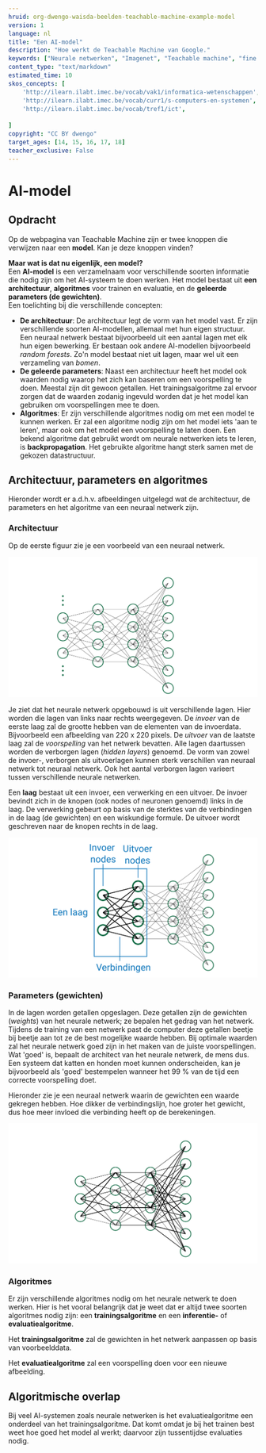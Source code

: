 ```yaml
---
hruid: org-dwengo-waisda-beelden-teachable-machine-example-model
version: 1
language: nl
title: "Een AI-model"
description: "Hoe werkt de Teachable Machine van Google."
keywords: ["Neurale netwerken", "Imagenet", "Teachable machine", "fine tuning"]
content_type: "text/markdown"
estimated_time: 10
skos_concepts: [
    'http://ilearn.ilabt.imec.be/vocab/vak1/informatica-wetenschappen', 
    'http://ilearn.ilabt.imec.be/vocab/curr1/s-computers-en-systemen',
    'http://ilearn.ilabt.imec.be/vocab/tref1/ict',

]
copyright: "CC BY dwengo"
target_ages: [14, 15, 16, 17, 18]
teacher_exclusive: False
---
```


# AI-model

<div class="dwengo-content assignment">
    <h2 class="title">Opdracht</h2>
    <div class="content">
            Op de webpagina van Teachable Machine zijn er twee knoppen die verwijzen naar een <strong>model</strong>. Kan je deze knoppen vinden?
    </div>
</div>

**Maar wat is dat nu eigenlijk, een model?**<br>
Een **AI-model** is een verzamelnaam voor verschillende soorten informatie die nodig zijn om het AI-systeem te doen werken. Het model bestaat uit **een architectuur**, **algoritmes** voor trainen en evaluatie, en de **geleerde parameters (de gewichten)**.<br>
Een toelichting bij die verschillende concepten:

* **De architectuur**: De architectuur legt de vorm van het model vast. Er zijn verschillende soorten AI-modellen, allemaal met hun eigen structuur. Een neuraal netwerk bestaat bijvoorbeeld uit een aantal lagen met elk hun eigen bewerking. Er bestaan ook andere AI-modellen bijvoorbeeld *random forests*. Zo'n model bestaat niet uit lagen, maar wel uit een verzameling van *bomen*.
* **De geleerde parameters**: Naast een architectuur heeft het model ook waarden nodig waarop het zich kan baseren om een voorspelling te doen. Meestal zijn dit gewoon getallen. Het trainingsalgoritme zal ervoor zorgen dat de waarden zodanig ingevuld worden dat je het model kan gebruiken om voorspellingen mee te doen.
* **Algoritmes**: Er zijn verschillende algoritmes nodig om met een model te kunnen werken. Er zal een algoritme nodig zijn om het model iets 'aan te leren', maar ook om het model een voorspelling te laten doen. Een bekend algoritme dat gebruikt wordt om neurale netwerken iets te leren, is **backpropagation**. Het gebruikte algoritme hangt sterk samen met de gekozen datastructuur.


## Architectuur, parameters en algoritmes

Hieronder wordt er a.d.h.v. afbeeldingen uitgelegd wat de architectuur, de parameters en het algoritme van een neuraal netwerk zijn.

### Architectuur

Op de eerste figuur zie je een voorbeeld van een neuraal netwerk. 

![Voorbeeldarchtectuur van een neuraal netwerk.](images/neural_network.svg)

Je ziet dat het neurale netwerk opgebouwd is uit verschillende lagen. Hier worden die lagen van links naar rechts weergegeven. De *invoer* van de eerste laag zal de grootte hebben van de elementen van de invoerdata. Bijvoorbeeld een afbeelding van 220 x 220 pixels. De *uitvoer* van de laatste laag zal de *voorspelling* van het netwerk bevatten. Alle lagen daartussen worden de verborgen lagen (*hidden layers*) genoemd. De vorm van zowel de invoer-, verborgen als uitvoerlagen kunnen sterk verschillen van neuraal netwerk tot neuraal netwerk. Ook het aantal verborgen lagen varieert tussen verschillende neurale netwerken.

Een **laag** bestaat uit een invoer, een verwerking en een uitvoer. De invoer bevindt zich in de knopen (ook nodes of neuronen genoemd) links in de laag. De verwerking gebeurt op basis van de sterktes van de verbindingen in de laag (de gewichten) en een wiskundige formule. De uitvoer wordt geschreven naar de knopen rechts in de laag. 

![Voorbeeldarchtectuur van een neuraal netwerk.](images/neural_network_with_labels_and_layer_highlight.svg)

### Parameters (gewichten)

In de lagen worden getallen opgeslagen. Deze getallen zijn de gewichten (*weights*) van het neurale netwerk; ze bepalen het gedrag van het netwerk. Tijdens de training van een netwerk past de computer deze getallen beetje bij beetje aan tot ze de best mogelijke waarde hebben. Bij optimale waarden zal het neurale netwerk goed zijn in het maken van de juiste voorspellingen. Wat 'goed' is, bepaalt de architect van het neurale netwerk, de mens dus. Een systeem dat katten en honden moet kunnen onderscheiden, kan je bijvoorbeeld als 'goed' bestempelen wanneer het 99 % van de tijd een correcte voorspelling doet.

Hieronder zie je een neuraal netwerk waarin de gewichten een waarde gekregen hebben. Hoe dikker de verbindingslijn, hoe groter het gewicht, dus hoe meer invloed die verbinding heeft op de berekeningen.

![Voorbeeldarchtectuur van een neuraal netwerk.](images/neural_network_with_labels_fat_lines.svg)


### Algoritmes

Er zijn verschillende algoritmes nodig om het neurale netwerk te doen werken. Hier is het vooral belangrijk dat je weet dat er altijd twee soorten algoritmes nodig zijn: een **trainingsalgoritme** en een **inferentie-** of **evaluatiealgoritme**.

Het **trainingsalgoritme** zal de gewichten in het netwerk aanpassen op basis van voorbeelddata.

Het **evaluatiealgoritme** zal een voorspelling doen voor een nieuwe afbeelding.

<div class="dwengo-content sideinfo">
    <h2 class="title">Algoritmische overlap</h2>
    <div class="content">
        Bij veel AI-systemen zoals neurale netwerken is het evaluatiealgoritme een onderdeel van het trainingsalgoritme. Dat komt omdat je bij het trainen best weet hoe goed het model al werkt; daarvoor zijn tussentijdse evaluaties nodig.
    </div>
</div>

